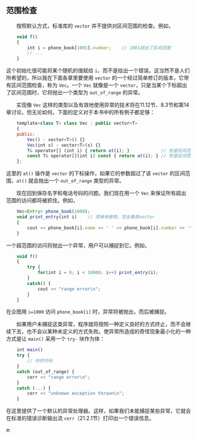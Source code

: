 ## 范围检查

  按照默认方式，标准库的 `vector` 并不提供对区间范围的检查。例如，

```javascript
    void f()
    {
        int i = phone_book[1001].number;    // 1001超出了区间范围
        // ...
    }
```

这个初始化很可能将某个随机的值赋给 `i`，而不是给出一个错误。这当然不是人们所希望的，所以我在下面各章里要使用 `vector` 的一个经过简单修订的版本，它带有区间范围检查，称为 `Vec`。一个 `Vec` 就像是一个 `vector`，只是当某个下标超出了区间范围时，它将抛出一个类型为 `out_of_range` 的异常。

  实现像 `Vec` 这样的类型以及有效地使用异常的技术将在11.12节、8.3节和第14章讨论。但无论如何，下面的定义对于本书中的所有例子都足够：

```javascript
    template<class T> class Vec : public vector<T>
    {
    public:
        Vec() : vector<T>() {}
        Vec(int s) : vector<T>(s) {}
        T& operator[] (int i) { return at(i); }            // 检查区间范围
        const T& operator[](int i) const { return at(i); } // 检查区间范围
    };
```

这里的 `at()` 操作是 `vector` 的下标操作，如果它的参数超过了该 `vector` 的区间范围，`at()` 就会抛出一个 `out_of_range` 类型的异常。

  现在回到保存名字和电话号码的问题。我们现在用一个 `Vec` 来保证所有超出范围的访问都将被抓住。例如，

```javascript
    Vec<Entry> phone_book(1000);
    void print_entry(int i)    // 简单地使用，完全像用vector
    {
        cout << phone_book[i].name << ' ' << phone_book[i].number << '\n';
    }
```

一个超范围的访问将抛出一个异常，用户可以捕捉到它。例如，

```javascript
    void f()
    {
        try {
            for(int i = 0; i < 10000; i++) print_entry(i);
        }
        catch() {
            cout << "range error\n";
        }
    }
```

在企图用 `i=1000` 访问 `phone_book[i]` 时，异常将被抛出，而后被捕捉。

  如果用户未捕捉这类异常，程序就将按照一种定义良好的方式终止，而不会继续下去，也不会以某种未定义的方式失败。使异常所造成的奇怪现象最小化的一种方式是让 `main()` 采用一个 `try-` 块作为体：

```javascript
    int main()
    try {
        // 你的代码
    }
    catch (out_of_range) {
        cerr << "range error\n";
    }
    catch (...) {
        cerr << "unknown exception thrown\n";
    }
```

在这里提供了一个默认的异常处理器。这样，如果我们未能捕捉某些异常，它就会在标准的错误诊断输出流 `cerr`（21.2.1节）打印出一个错误信息。

🔚

